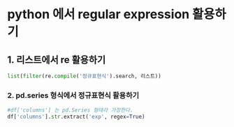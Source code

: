 # python 에서 regular expression 활용하기



## 1. 리스트에서 re 활용하기

```python
list(filter(re.compile('정규표현식').search, 리스트))
```



### 2. pd.series 형식에서 정규표현식 활용하기

```python
#df['columns'] 는 pd.Series 형태라 가정한다.
df['columns'].str.extract('exp', regex=True)


```

